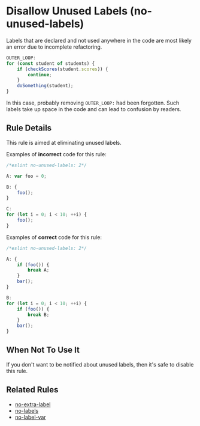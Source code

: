 # Disallow Unused Labels (no-unused-labels)

Labels that are declared and not used anywhere in the code are most likely an error due to incomplete refactoring.

```js
OUTER_LOOP:
for (const student of students) {
    if (checkScores(student.scores)) {
        continue;
    }
    doSomething(student);
}
```

In this case, probably removing `OUTER_LOOP:` had been forgotten.
Such labels take up space in the code and can lead to confusion by readers.

## Rule Details

This rule is aimed at eliminating unused labels.

Examples of **incorrect** code for this rule:

```js
/*eslint no-unused-labels: 2*/

A: var foo = 0;

B: {
    foo();
}

C:
for (let i = 0; i < 10; ++i) {
    foo();
}
```

Examples of **correct** code for this rule:

```js
/*eslint no-unused-labels: 2*/

A: {
    if (foo()) {
        break A;
    }
    bar();
}

B:
for (let i = 0; i < 10; ++i) {
    if (foo()) {
        break B;
    }
    bar();
}
```

## When Not To Use It

If you don't want to be notified about unused labels, then it's safe to disable this rule.

## Related Rules

* [no-extra-label](./no-extra-label.md)
* [no-labels](./no-labels.md)
* [no-label-var](./no-label-var.md)
